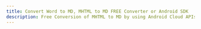 ---title: Convert Word to MD, MHTML to MD FREE Converter or Android SDKdescription: Free Conversion of MHTML to MD by using Android Cloud APIs & SDKs. Also Create, Edit & Render Microsoft Word & OpenOffice documents in the Cloud.---